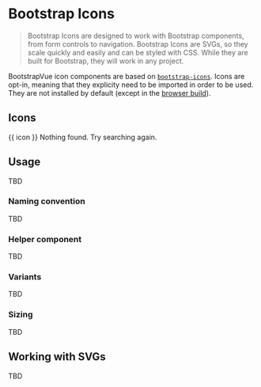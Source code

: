 # Bootstrap Icons

> Bootstrap Icons are designed to work with Bootstrap components, from form controls to navigation.
> Bootstrap Icons are SVGs, so they scale quickly and easily and can be styled with CSS. While they
> are built for Bootstrap, they will work in any project.

BootstrapVue icon components are based on [`bootstrap-icons`](https://icons.getbootstrap.com/). Icons
are opt-in, meaning that they explicity need to be imported in order to be used. They are not installed
by default (except in the [browser build](/docs#build-variants)).

## Icons

<div class="bd-example bv-icons-table notranslate" key="_bv-icons-table_">
  <b-form @submit.prevent>
   <b-form-group
     label="Search icons"
     label-cols-sm="6"
     label-cols-md="8"
     label-align-sm="right"
   >
     <b-form-input
       key="_bv-icons-table-input_"
       v-model="iconFilter"
       type="search"
       aria-controls="bv-icons-table"
     ></b-form-input>
   </b-form-group>
  </b-form>
  <b-row id="bv-icons-table" tag="ul" cols="3" cols-sm="4" cols-lg="6" class="list-unstyled mb-0">
    <b-col
      v-for="icon in filteredIcons"
      :key="icon"
      tag="li"
      class="mb-2 text-center"
    >
      <b-card bg-variant="light"><b-icon :icon="icon"></b-icon></b-card>
      <b-form-text class="mt-1">{{ icon }}</b-form-text>
    </b-col>
  </b-row>
  <b-alert :show="filteredIcons.length === 0" class="text-center">
    Nothing found. Try searching again.
  </b-alert>
</div>

## Usage

TBD

### Naming convention

TBD

### Helper component

TBD

### Variants

TBD

### Sizing

TBD

## Working with SVGs

TBD
